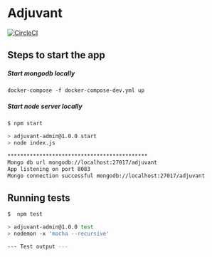 # Adjuvant

[![CircleCI](https://circleci.com/gh/twlabs/kanjuice/tree/master.svg?style=svg&circle-token=87a3cf0ef964e8a31e89fc49e0c93675ad79a660)](https://circleci.com/gh/twlabs/kanjuice/tree/master)

## Steps to start the app

##### Start mongodb locally
```
docker-compose -f docker-compose-dev.yml up
```

##### Start node server locally
```sh
$ npm start

> adjuvant-admin@1.0.0 start
> node index.js

********************************************
Mongo db url mongodb://localhost:27017/adjuvant
App listening on port 8083
Mongo connection successful mongodb://localhost:27017/adjuvant
```

## Running tests

```sh
$  npm test

> adjuvant-admin@1.0.0 test
> nodemon -x 'mocha --recursive'

--- Test output ---
```
